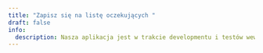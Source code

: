 ```yaml
---
title: "Zapisz się na listę oczekujących "
draft: false
info:
  description: Nasza aplikacja jest w trakcie developmentu i testów wewnętrznych. Zapisz się na listę oczekującyh a gdy aplikacja będzie dostępna otrzymasz powiadomienie na maila z linkiem do App Store oraz Google Play. W prezencie otrzymasz apliokację w bezpłatnej 90 dniowej wersji próbne. Po publikacji kolejne osoby będą otrzymywać już tylko 30 dniową :)
---
```

